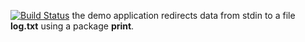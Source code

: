 [![Build Status](https://travis-ci.org/vaulex/lab11.svg?branch=master)](https://travis-ci.org/vaulex/lab11)
the demo application redirects data from stdin to a file **log.txt** using a package **print**.

